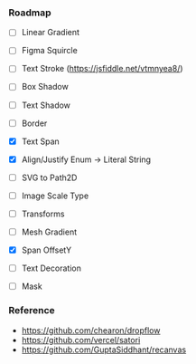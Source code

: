 ### Roadmap

- [ ] Linear Gradient
- [ ] Figma Squircle
- [ ] Text Stroke (https://jsfiddle.net/vtmnyea8/)
- [ ] Box Shadow
- [ ] Text Shadow
- [ ] Border
- [x] Text Span
- [x] Align/Justify Enum -> Literal String
- [ ] SVG to Path2D
- [ ] Image Scale Type
- [ ] Transforms
- [ ] Mesh Gradient
- [x] Span OffsetY
- [ ] Text Decoration
- [ ] Mask



### Reference

- https://github.com/chearon/dropflow
- https://github.com/vercel/satori
- https://github.com/GuptaSiddhant/recanvas